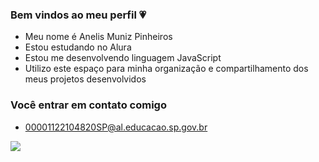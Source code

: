 ### Bem vindos ao meu perfil 💗

- Meu nome é Anelis Muniz Pinheiros 
- Estou estudando no Alura
- Estou me desenvolvendo linguagem JavaScript
- Utilizo este espaço para minha organização e compartilhamento dos meus projetos desenvolvidos

  
### Você entrar em contato comigo 

- 00001122104820SP@al.educacao.sp.gov.br


![](https://media1.tenor.com/m/O42cUleKruoAAAAC/12-yildiz.gif)
